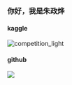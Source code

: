 ### 你好，我是朱政烨

#### kaggle
![competition_light](https://road-to-kaggle-grandmaster.vercel.app/api/badges/zzy990106/competition/light)

#### github
<a href="https://github.com/zzy99">
  <img align="left" src="https://github-readme-stats.vercel.app/api?username=zzy99&count_private=true&show_icons=true&theme=radical" />
</a>
